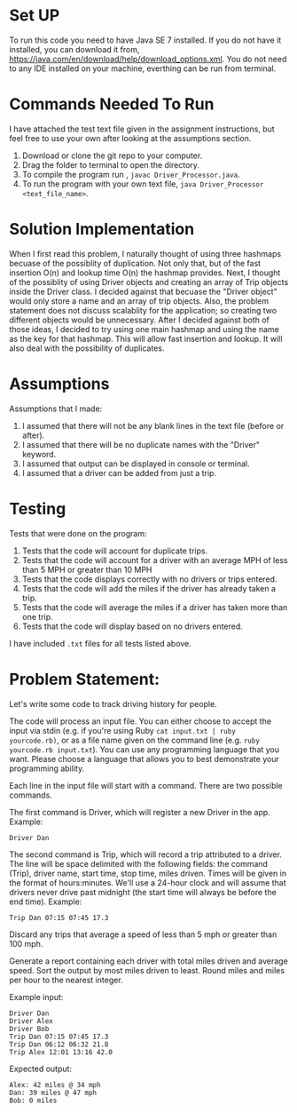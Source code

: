 # Set UP

To run this code you need to have Java SE 7 installed. If you do not have it installed, you can download it from, https://java.com/en/download/help/download_options.xml. You do not need to any IDE installed on your machine, everthing can be run from terminal.

# Commands Needed To Run

I have attached the test text file given in the assignment instructions, but feel free to use your own after looking at the assumptions section. 

1. Download or clone the git repo to your computer.
2. Drag the folder to terminal to open the directory.
3. To compile the program run , `javac Driver_Processor.java`.
4. To run the program with your own text file, `java Driver_Processor <text_file_name>`.

# Solution Implementation

When I first read this problem, I naturally thought of using three hashmaps becuase of the possiblity of duplication. Not only that, but of the fast insertion O(n) and lookup time O(n) the hashmap provides. Next, I thought of the possiblity of using Driver objects and creating an array of Trip objects inside the Driver class. I decided against that becuase the "Driver object" would only store a name and an array of trip objects. Also, the problem statement does not discuss scalablity for the application; so creating two different objects would be unnecessary. After I decided against both of those ideas, I decided to try using one main hashmap and using the name as the key for that hashmap. This will allow fast insertion and lookup. It will also deal with the possibility of duplicates.

# Assumptions

Assumptions that I made: 

1. I assumed that there will not be any blank lines in the text file (before or after).
2. I assumed that there will be no duplicate names with the "Driver" keyword.
3. I assumed that output can be displayed in console or terminal.
4. I assumed that a driver can be added from just a trip.

# Testing

Tests that were done on the program:

1. Tests that the code will account for duplicate trips.
2. Tests that the code will account for a driver with an average MPH of less than 5 MPH or greater than 10 MPH
3. Tests that the code displays correctly with no drivers or trips entered.
4. Tests that the code will add the miles if the driver has already taken a trip.
5. Tests that the code will average the miles if a driver has taken more than one trip.
6. Tests that the code will display based on no drivers entered.

I have included `.txt` files for all tests listed above. 

# Problem Statement:

Let's write some code to track driving history for people.

The code will process an input file. You can either choose to accept the input via stdin (e.g. if you're using Ruby `cat input.txt | ruby yourcode.rb)`, or as a file name given on the command line (e.g. `ruby yourcode.rb input.txt`). You can use any programming language that you want. Please choose a language that allows you to best demonstrate your programming ability.

Each line in the input file will start with a command. There are two possible commands.

The first command is Driver, which will register a new Driver in the app. Example:

`Driver Dan`

The second command is Trip, which will record a trip attributed to a driver. The line will be space delimited with the following fields: the command (Trip), driver name, start time, stop time, miles driven. Times will be given in the format of hours:minutes. We'll use a 24-hour clock and will assume that drivers never drive past midnight (the start time will always be before the end time). Example:

`Trip Dan 07:15 07:45 17.3`

Discard any trips that average a speed of less than 5 mph or greater than 100 mph.

Generate a report containing each driver with total miles driven and average speed. Sort the output by most miles driven to least. Round miles and miles per hour to the nearest integer.

Example input:
```
Driver Dan
Driver Alex
Driver Bob
Trip Dan 07:15 07:45 17.3
Trip Dan 06:12 06:32 21.8
Trip Alex 12:01 13:16 42.0
```
Expected output:
```
Alex: 42 miles @ 34 mph
Dan: 39 miles @ 47 mph
Bob: 0 miles
```
